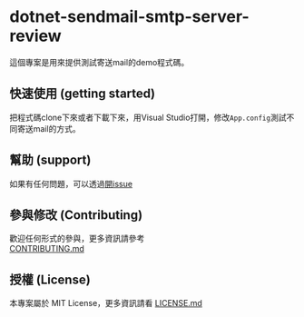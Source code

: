 ﻿# dotnet-sendmail-smtp-server-review

這個專案是用來提供測試寄送mail的demo程式碼。

## 快速使用 (getting started)

把程式碼clone下來或者下載下來，用Visual Studio打開，修改`App.config`測試不同寄送mail的方式。

## 幫助 (support)

如果有任何問題，可以透過[開issue](https://github.com/alantsai/dotnet-sendmail-smtp-server-review/issues/new) 

## 參與修改 (Contributing)

歡迎任何形式的參與，更多資訊請參考  
[CONTRIBUTING.md](CONTRIBUTING.md)

## 授權 (License)

本專案屬於 MIT License，更多資訊請看 [LICENSE.md](LICENSE.md)
